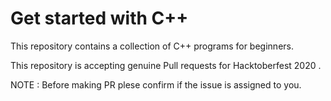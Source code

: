 # Get started with C++
This repository contains a collection of C++ programs for beginners.

This repository is accepting genuine Pull requests for Hacktoberfest 2020 .
 
 NOTE : Before making PR plese confirm if the issue is assigned to you.
